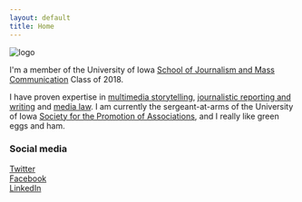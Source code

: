 ```yaml
---
layout: default
title: Home
---
```


![logo](public/test.jpg)

I'm a member of the University of Iowa [School of Journalism and Mass Communication](http://clas.uiowa.edu/sjmc/) Class of 2018.

I have proven expertise in [multimedia storytelling](/), [journalistic reporting and writing](/#) and [media law](/#). I am currently the sergeant-at-arms of the University of Iowa [Society for the Promotion of Associations](/#), and I really like green eggs and ham.

### Social media

<!-- go to http://fontawesome.io/icons/ to see more icons -->
<p class="social-icons">
<a href="http://twitter.com/sarah_m_nelson"><i class="fa fa-twitter-square" aria-hidden="true"></i>Twitter</a>
<br>
<a href="http://facebook.com/sarah.nelson.3720"><i class="fa fa-facebook-square" aria-hidden="true"></i>Facebook</a>
<br>
<a href="http://linkedin.com/in/sarah-nelson-8a017182"><i class="fa fa-linkedin-square" aria-hidden="true"></i>LinkedIn</a>
</p>
